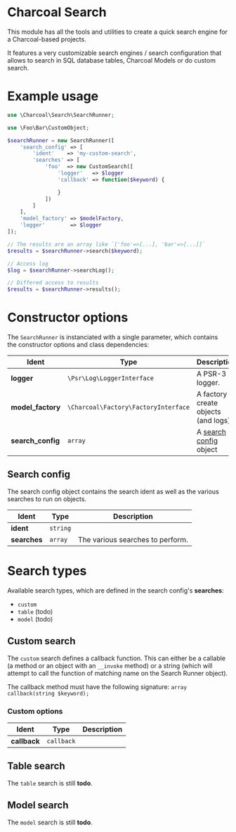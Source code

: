 
Charcoal Search
===============

This module has all the tools and utilities to create a quick search engine for a Charcoal-based projects.

It features a very customizable search engines / search configuration that allows to search in SQL database tables, Charcoal Models or do custom search.

# Example usage

```php
use \Charcoal\Search\SearchRunner;

use \Foo\Bar\CustomObject;

$searchRunner = new SearchRunner([
    'search_config' => [
        'ident'    => 'my-custom-search',
        'searches' => [
            'foo'  => new CustomSearch([
                'logger'   => $logger
                'callback' => function($keyword) {

                }
            ])
        ]
    ],
    'model_factory' => $modelFactory,
    'logger'        => $logger
]);

// The results are an array like `['foo'=>[...], 'bar'=>[...]]`
$results = $searchRunner->search($keyword);

// Access log
$log = $searchRunner->searchLog();

// Differed access to results
$results = $searchRunner->results();
```

# Constructor options

The `SearchRunner` is instanciated with a single parameter, which contains the constructor options and class dependencies:

| Ident | Type | Description |
| ----- | ---- | ----------- |
| **logger** | `\Psr\Log\LoggerInterface` | A PSR-3 logger. |
| **model_factory** | `\Charcoal\Factory\FactoryInterface` | A factory to create objects (and logs). |
| **search_config** | `array` | A [search config](#search-config) object


## Search config

The search config object contains the search ident as well as the various searches to run on objects.

| Ident     | Type | Description |
| --------- | ---- | ----------- |
| **ident** | `string` | 
| **searches** | `array` | The various searches to perform.

# Search types

Available search types, which are defined in the search config's **searches**:

-   `custom`
-   `table` (todo)
-   `model` (todo)

## Custom search

The `custom` search defines a callback function. This can either be a callable (a method or an object with an `__invoke` method) or a string (which will attempt to call the function of matching name on the Search Runner object).

The callback method must have the following signature:
`array callback(string $keyword);` 

### Custom options

| Ident        | Type | Description |
| ------------ | ---- | ----------- |
| **callback** | `callback` | 

## Table search

The `table` search is still **todo**.

## Model search

The `model` search is still **todo**.
